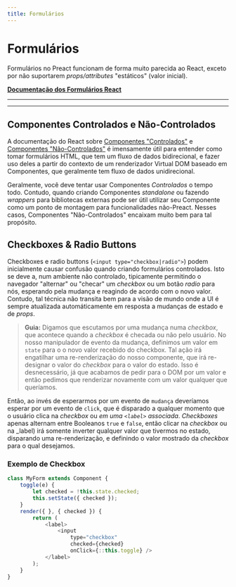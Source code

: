 ```yaml
---
title: Formulários
---
```


# Formulários

Formulários no Preact funcionam de forma muito parecida ao React, exceto por não suportarem _props/attributes_ "estáticos" (valor inicial).

**[Documentação dos Formulários React ](https://facebook.github.io/react/docs/forms.html)**

---

<toc></toc>

---

## Componentes Controlados e Não-Controlados

A documentação do React sobre [Componentes "Controlados"](https://facebook.github.io/react/docs/forms.html#controlled-components) e [Componentes "Não-Controlados"](https://facebook.github.io/react/docs/forms.html#uncontrolled-components)
é imensamente útil para entender como tomar formulários HTML, que tem um fluxo de dados bidirecional, e fazer uso deles a partir do contexto de um renderizador Virtual DOM baseado em Componentes, que geralmente tem fluxo de dados unidirecional.

Geralmente, você deve tentar usar Componentes _Controlados_ o tempo todo. Contudo, quando criando Componentes _standalone_ ou fazendo _wrappers_ para bibliotecas externas pode ser útil utilizar seu Componente como um ponto de montagem para funcionalidades não-Preact. Nesses casos, Componentes "Não-Controlados" encaixam muito bem para tal propósito.

## Checkboxes & Radio Buttons

Checkboxes e radio buttons (`<input type="checkbox|radio">`) podem inicialmente causar confusão quando criando formulários controlados. Isto se deve a, num ambiente não controlado, tipicamente permitindo o navegador "alternar" ou "checar" um _checkbox_ ou um botão _radio_ para nós, esperando pela mudança e reagindo de acordo com o novo valor.
Contudo, tal técnica não transita bem para a visão de mundo onde a UI é sempre atualizada automáticamente em resposta a mudanças de estado e de _props_.


> **Guia:** Digamos que escutamos por uma mudança numa _checkbox_, que acontece quando a _checkbox_ é checada ou não pelo usuário. No nosso manipulador de evento da mudança, definimos um valor em `state` para o o novo valor recebido do checkbox. Tal ação irá engatilhar uma re-renderização do nosso componente, que irá re-designar o valor do _checkbox_ para o valor do estado. Isso é desnecessário, já que acabamos de pedir para o DOM por um valor e então pedimos que renderizar novamente com um valor qualquer que queríamos.

Então, ao invés de esperarmos por um evento de `mudança` deveríamos esperar por um evento de `click`, que é disparado a qualquer momento que o usuário clica na _checkbox_ ou _em uma `<label>` associada_. _Checkboxes_ apenas alternam entre Booleanos `true` e `false`, então clicar na _checkbox_ ou na _label) irá somente inverter qualquer valor que tivermos no estado, disparando uma re-renderização, e definindo o valor mostrado da _checkbox_ para o qual desejamos.

### Exemplo de Checkbox

```js
class MyForm extends Component {
    toggle(e) {
        let checked = !this.state.checked;
        this.setState({ checked });
    }
    render({ }, { checked }) {
        return (
            <label>
                <input
                    type="checkbox"
                    checked={checked}
                    onClick={::this.toggle} />
            </label>
        );
    }
}
```
